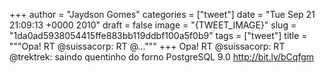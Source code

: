 
+++
author = "Jaydson Gomes"
categories = ["tweet"]
date = "Tue Sep 21 21:09:13 +0000 2010"
draft = false
image = "{TWEET_IMAGE}"
slug = "1da0ad5938054415ffe883bb119ddbf100a5f0b9"
tags = ["tweet"]
title = """Opa! RT @suissacorp: RT @..."""
+++
Opa! RT @suissacorp: RT @trektrek: saindo quentinho do forno PostgreSQL 9.0 http://bit.ly/bCqfgm
